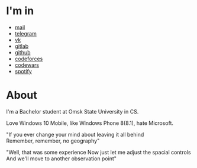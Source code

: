 # I'm in
  - [mail](mailto:nikita.karatsev@gmail.com)
  - [telegram](t.me/whoisrpivalov)
  - [vk](vk.com/whoisprivalov)
  - [gitlab](gitlab.com/WhoIsPrivalov)
  - [github](github.com/WhoIsPrivalov)
  - [codeforces](codeforces.com/profile/WhoIsPrivalov)
  - [codewars](www.codewars.com/users/WhoIsPrivalov)
  - [spotify]()  

# About
I'm a Bachelor student at Omsk State University in CS.  
  
Love Windows 10 Mobile, like Windows Phone 8(8.1), hate Microsoft.  
  
"If you ever change your mind about leaving it all behind  
Remember, remember, no geography"  
  
"Well, that was some experience
Now just let me adjust the spacial controls
And we'll move to another observation point"  
